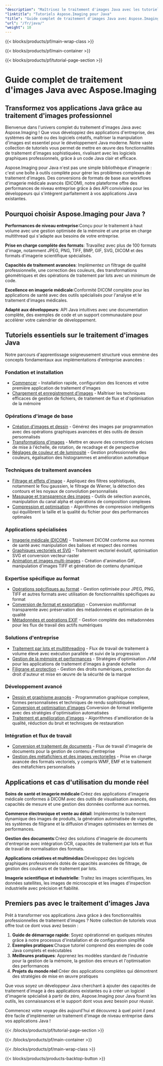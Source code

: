 ```yaml
---
"description": "Maîtrisez le traitement d'images Java avec les tutoriels Aspose.Imaging. Apprenez la conversion d'images, l'amélioration, le traitement DICOM, les opérations par lots et les techniques de filtrage avancées grâce à des guides détaillés étape par étape."
"linktitle": "Tutoriels Aspose.Imaging pour Java"
"title": "Guide complet de traitement d'images Java avec Aspose.Imaging pour Java"
"url": "/fr/java/"
"weight": 10
---
```


{{< blocks/products/pf/main-wrap-class >}}

{{< blocks/products/pf/main-container >}}

{{< blocks/products/pf/tutorial-page-section >}}

# Guide complet de traitement d'images Java avec Aspose.Imaging

## Transformez vos applications Java grâce au traitement d'images professionnel

Bienvenue dans l'univers complet du traitement d'images Java avec Aspose.Imaging ! Que vous développiez des applications d'entreprise, des systèmes de santé ou des logiciels créatifs, maîtriser la manipulation d'images est essentiel pour le développement Java moderne. Notre vaste collection de tutoriels vous permet de mettre en œuvre des fonctionnalités de traitement d'images sophistiquées, rivalisant avec les logiciels graphiques professionnels, grâce à un code Java clair et efficace.

Aspose.Imaging pour Java n'est pas une simple bibliothèque d'imagerie : c'est une boîte à outils complète pour gérer les problèmes complexes de traitement d'images. Des conversions de formats de base aux workflows d'imagerie médicale avancés (DICOM), notre plateforme offre des performances de niveau entreprise grâce à des API conviviales pour les développeurs qui s'intègrent parfaitement à vos applications Java existantes.

## Pourquoi choisir Aspose.Imaging pour Java ?

**Performances de niveau entreprise**:Conçu pour le traitement à haut volume avec une gestion optimisée de la mémoire et une prise en charge multithread qui s'adapte aux besoins de votre entreprise.

**Prise en charge complète des formats**: Travaillez avec plus de 100 formats d'image, notamment JPEG, PNG, TIFF, BMP, GIF, SVG, DICOM et des formats d'imagerie scientifique spécialisés.

**Capacités de traitement avancées**: Implémentez un filtrage de qualité professionnelle, une correction des couleurs, des transformations géométriques et des opérations de traitement par lots avec un minimum de code.

**Excellence en imagerie médicale**:Conformité DICOM complète pour les applications de santé avec des outils spécialisés pour l'analyse et le traitement d'images médicales.

**Adapté aux développeurs**: API Java intuitives avec une documentation complète, des exemples de code et un support communautaire pour accélérer votre calendrier de développement.

## Tutoriels essentiels sur le traitement d'images Java

Notre parcours d'apprentissage soigneusement structuré vous emmène des concepts fondamentaux aux implémentations d'entreprise avancées :

### Fondation et installation
- [Commencer](./getting-started/) - Installation rapide, configuration des licences et votre première application de traitement d'images
- [Chargement et enregistrement d'images](./image-loading-saving/) - Maîtriser les techniques efficaces de gestion de fichiers, de traitement de flux et d'optimisation de la mémoire

### Opérations d'image de base
- [Création d'images et dessin](./image-creation-drawing/) - Générez des images par programmation avec des opérations graphiques avancées et des outils de dessin personnalisés
- [Transformations d'images](./image-transformations/) - Mettre en œuvre des corrections précises de mise à l'échelle, de rotation, de recadrage et de perspective
- [Réglages de couleur et de luminosité](./color-brightness-adjustments/) - Gestion professionnelle des couleurs, égalisation des histogrammes et amélioration automatique

### Techniques de traitement avancées
- [Filtrage et effets d'image](./image-filtering-effects/) - Appliquez des filtres sophistiqués, notamment le flou gaussien, le filtrage de Wiener, la détection des contours et les noyaux de convolution personnalisés
- [Masquage et transparence des images](./image-masking-transparency/) - Outils de sélection avancés, manipulation du canal alpha et opérations de composition complexes
- [Compression et optimisation](./compression-optimization/) - Algorithmes de compression intelligents qui équilibrent la taille et la qualité du fichier pour des performances optimales

### Applications spécialisées
- [Imagerie médicale (DICOM)](./medical-imaging-dicom/) - Traitement DICOM conforme aux normes de santé avec manipulation des balises et respect des normes
- [Graphiques vectoriels et SVG](./vector-graphics-svg/) - Traitement vectoriel évolutif, optimisation SVG et conversion vecteur-raster
- [Animation et images multi-images](./animation-multi-frame-images/) - Création d'animation GIF, manipulation d'images TIFF et génération de contenu dynamique

### Expertise spécifique au format
- [Opérations spécifiques au format](./format-specific-operations/) - Gestion optimisée pour JPEG, PNG, TIFF et autres formats avec utilisation de fonctionnalités spécifiques au format
- [Conversion de format et exportation](./format-conversion-export/) - Conversion multiformat transparente avec préservation des métadonnées et optimisation de la qualité
- [Métadonnées et opérations EXIF](./metadata-exif-operations/) - Gestion complète des métadonnées pour les flux de travail des actifs numériques

### Solutions d'entreprise
- [Traitement par lots et multithreading](./batch-processing-multi-threading/) - Flux de travail de traitement à volume élevé avec exécution parallèle et suivi de la progression
- [Gestion de la mémoire et performances](./memory-management-performance/) - Stratégies d'optimisation JVM pour les applications de traitement d'images à grande échelle
- [Filigrane et protection](./watermarking-protection/) - Gestion des droits numériques, protection du droit d'auteur et mise en œuvre de la sécurité de la marque

### Développement avancé
- [Dessin et graphisme avancés](./advanced-drawing-graphics/) - Programmation graphique complexe, formes personnalisées et techniques de rendu sophistiquées
- [Conversion et optimisation d'images](./image-conversion-and-optimization/) Conversion de format intelligente avec des stratégies d'optimisation automatisées
- [Traitement et amélioration d'images](./image-processing-and-enhancement/) - Algorithmes d'amélioration de la qualité, réduction du bruit et techniques de restauration

### Intégration et flux de travail
- [Conversion et traitement de documents](./document-conversion-and-processing/) - Flux de travail d'imagerie de documents pour la gestion de contenu d'entreprise
- [Gestion des métafichiers et des images vectorielles](./metafile-and-vector-image-handling/) - Prise en charge avancée des formats vectoriels, y compris WMF, EMF et le traitement des métafichiers personnalisés

## Applications et cas d'utilisation du monde réel

**Soins de santé et imagerie médicale**:Créez des applications d'imagerie médicale conformes à DICOM avec des outils de visualisation avancés, des capacités de mesure et une gestion des données conforme aux normes.

**Commerce électronique et vente au détail**: Implémentez le traitement dynamique des images de produits, la génération automatisée de vignettes, les systèmes de filigrane et la diffusion d'images optimisées en termes de performances.

**Gestion des documents**:Créez des solutions d'imagerie de documents d'entreprise avec intégration OCR, capacités de traitement par lots et flux de travail de normalisation des formats.

**Applications créatives et multimédias**:Développez des logiciels graphiques professionnels dotés de capacités avancées de filtrage, de gestion des couleurs et de traitement par lots.

**Imagerie scientifique et industrielle**: Traitez les images scientifiques, les données satellites, les images de microscopie et les images d'inspection industrielle avec précision et fiabilité.

## Premiers pas avec le traitement d'images Java

Prêt à transformer vos applications Java grâce à des fonctionnalités professionnelles de traitement d'images ? Notre collection de tutoriels vous offre tout ce dont vous avez besoin :

1. **Guide de démarrage rapide**: Soyez opérationnel en quelques minutes grâce à notre processus d'installation et de configuration simplifié
2. **Exemples pratiques**:Chaque tutoriel comprend des exemples de code Java complets et exécutables
3. **Meilleures pratiques**: Apprenez les modèles standard de l'industrie pour la gestion de la mémoire, la gestion des erreurs et l'optimisation des performances
4. **Projets du monde réel**:Créer des applications complètes qui démontrent des stratégies de mise en œuvre pratiques

Que vous soyez un développeur Java cherchant à ajouter des capacités de traitement d'image à des applications existantes ou à créer un logiciel d'imagerie spécialisé à partir de zéro, Aspose.Imaging pour Java fournit les outils, les connaissances et le support dont vous avez besoin pour réussir.

Commencez votre voyage dès aujourd'hui et découvrez à quel point il peut être facile d'implémenter un traitement d'image de niveau entreprise dans vos applications Java !

{{< /blocks/products/pf/tutorial-page-section >}}

{{< /blocks/products/pf/main-container >}}

{{< /blocks/products/pf/main-wrap-class >}}

{{< blocks/products/products-backtop-button >}}